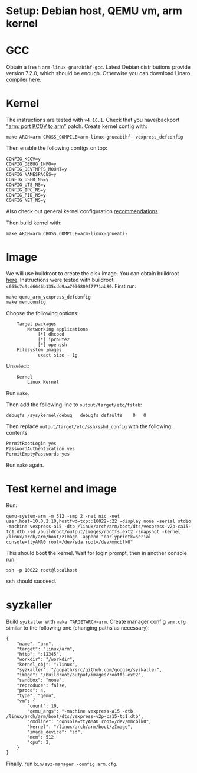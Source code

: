 # Setup: Debian host, QEMU vm, arm kernel

# GCC

Obtain a fresh `arm-linux-gnueabihf-gcc`. Latest Debian distributions provide
version 7.2.0, which should be enough. Otherwise you can download Linaro
compiler [here](https://www.linaro.org/downloads).
 
# Kernel

The instructions are tested with `v4.16.1`. Check that you have/backport
["arm: port KCOV to arm"](https://groups.google.com/d/msg/syzkaller/zLThPHplyIc/9ncfpRvVCAAJ)
patch. Create kernel config with:

```shell
make ARCH=arm CROSS_COMPILE=arm-linux-gnueabihf- vexpress_defconfig
```

Then enable the following configs on top:

```
CONFIG_KCOV=y
CONFIG_DEBUG_INFO=y
CONFIG_DEVTMPFS_MOUNT=y
CONFIG_NAMESPACES=y
CONFIG_USER_NS=y
CONFIG_UTS_NS=y
CONFIG_IPC_NS=y
CONFIG_PID_NS=y
CONFIG_NET_NS=y
```

Also check out general kernel configuration [recommendations](/docs/linux/kernel_configs.md).

Then build kernel with:

```
make ARCH=arm CROSS_COMPILE=arm-linux-gnueabi-
```

# Image

We will use buildroot to create the disk image. You can obtain buildroot
[here](https://buildroot.uclibc.org/download.html). Instructions were tested
with buildroot `c665c7c9cd6646b135cdd9aa7036809f7771ab80`. First run:

```
make qemu_arm_vexpress_defconfig
make menuconfig
```

Choose the following options:

```
    Target packages
	    Networking applications
	        [*] dhcpcd
	        [*] iproute2
	        [*] openssh
    Filesystem images
	        exact size - 1g
```

Unselect:

```
    Kernel
	    Linux Kernel
```

Run `make`.

Then add the following line to `output/target/etc/fstab`:

```
debugfs	/sys/kernel/debug	debugfs	defaults	0	0
```

Then replace `output/target/etc/ssh/sshd_config` with the following contents:
 
```
PermitRootLogin yes
PasswordAuthentication yes
PermitEmptyPasswords yes
```

Run `make` again.

# Test kernel and image

Run:

```
qemu-system-arm -m 512 -smp 2 -net nic -net user,host=10.0.2.10,hostfwd=tcp::10022-:22 -display none -serial stdio -machine vexpress-a15 -dtb /linux/arch/arm/boot/dts/vexpress-v2p-ca15-tc1.dtb -sd /buildroot/output/images/rootfs.ext2 -snapshot -kernel /linux/arch/arm/boot/zImage -append "earlyprintk=serial console=ttyAMA0 root=/dev/sda root=/dev/mmcblk0"
```

This should boot the kernel. Wait for login prompt, then in another console run:

```
ssh -p 10022 root@localhost
```

ssh should succeed.

# syzkaller

Build `syzkaller` with `make TARGETARCH=arm`. Create manager config `arm.cfg`
similar to the following one (changing paths as necessary):

```
{
	"name": "arm",
	"target": "linux/arm",
	"http": ":12345",
	"workdir": "/workdir",
	"kernel_obj": "/linux",
	"syzkaller": "/gopath/src/github.com/google/syzkaller",
	"image": "/buildroot/output/images/rootfs.ext2",
	"sandbox": "none",
	"reproduce": false,
	"procs": 4,
	"type": "qemu",
	"vm": {
		"count": 10,
		"qemu_args": "-machine vexpress-a15 -dtb /linux/arch/arm/boot/dts/vexpress-v2p-ca15-tc1.dtb",
		"cmdline": "console=ttyAMA0 root=/dev/mmcblk0",
		"kernel": "/linux/arch/arm/boot/zImage",
		"image_device": "sd",
		"mem": 512
		"cpu": 2,
	}
}
```

Finally, run `bin/syz-manager -config arm.cfg`.
